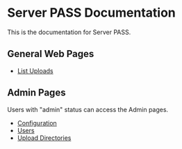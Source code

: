 # Server PASS Documentation

This is the documentation for Server PASS.

## General Web Pages

 - [List Uploads](list-uploads.md)

## Admin Pages

Users with "admin" status can access the Admin pages.

 - [Configuration](admin-config.md)
 - [Users](admin-users.md)
 - [Upload Directories](list-uploads.md)
